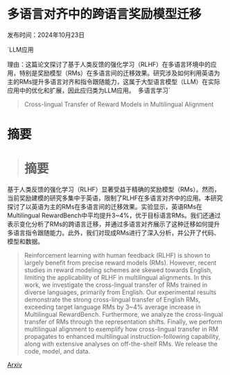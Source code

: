 # 多语言对齐中的跨语言奖励模型迁移

发布时间：2024年10月23日

`LLM应用

理由：这篇论文探讨了基于人类反馈的强化学习（RLHF）在多语言环境中的应用，特别是奖励模型（RMs）在多语言间的迁移效果。研究涉及如何利用英语为主的RMs提升多语言对齐和指令跟随能力，这属于大型语言模型（LLM）在实际应用中的优化和扩展，因此应归类为LLM应用。` `多语言学习`

> Cross-lingual Transfer of Reward Models in Multilingual Alignment

# 摘要

> # 摘要
基于人类反馈的强化学习（RLHF）显著受益于精确的奖励模型（RMs）。然而，当前奖励建模的研究多集中于英语，限制了RLHF在多语言对齐中的应用。本研究探讨了以英语为主的RMs在多语言间的迁移效果。实验显示，英语RMs在Multilingual RewardBench中平均提升3~4%，优于目标语言RMs。我们还通过表示变化分析了RMs的跨语言迁移，并通过多语言对齐展示了这种迁移如何提升多语言指令跟随能力。此外，我们对现成RMs进行了深入分析，并公开了代码、模型和数据。

> Reinforcement learning with human feedback (RLHF) is shown to largely benefit from precise reward models (RMs). However, recent studies in reward modeling schemes are skewed towards English, limiting the applicability of RLHF in multilingual alignments. In this work, we investigate the cross-lingual transfer of RMs trained in diverse languages, primarily from English. Our experimental results demonstrate the strong cross-lingual transfer of English RMs, exceeding target language RMs by 3~4% average increase in Multilingual RewardBench. Furthermore, we analyze the cross-lingual transfer of RMs through the representation shifts. Finally, we perform multilingual alignment to exemplify how cross-lingual transfer in RM propagates to enhanced multilingual instruction-following capability, along with extensive analyses on off-the-shelf RMs. We release the code, model, and data.

[Arxiv](https://arxiv.org/abs/2410.18027)